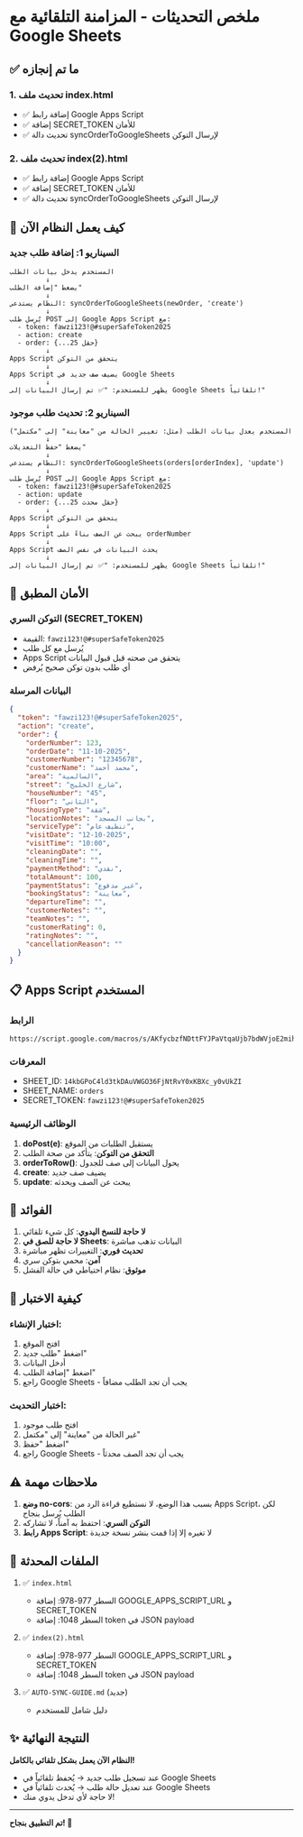 # ملخص التحديثات - المزامنة التلقائية مع Google Sheets

## ✅ ما تم إنجازه

### 1. تحديث ملف index.html
- ✅ إضافة رابط Google Apps Script
- ✅ إضافة SECRET_TOKEN للأمان
- ✅ تحديث دالة syncOrderToGoogleSheets لإرسال التوكن

### 2. تحديث ملف index(2).html
- ✅ إضافة رابط Google Apps Script
- ✅ إضافة SECRET_TOKEN للأمان
- ✅ تحديث دالة syncOrderToGoogleSheets لإرسال التوكن

## 🔄 كيف يعمل النظام الآن

### السيناريو 1: إضافة طلب جديد
```
المستخدم يدخل بيانات الطلب
         ↓
يضغط "إضافة الطلب"
         ↓
النظام يستدعي: syncOrderToGoogleSheets(newOrder, 'create')
         ↓
يُرسل طلب POST إلى Google Apps Script مع:
  - token: fawzi123!@#superSafeToken2025
  - action: create
  - order: {...25 حقل}
         ↓
Apps Script يتحقق من التوكن
         ↓
Apps Script يضيف صف جديد في Google Sheets
         ↓
يظهر للمستخدم: "✅ تم إرسال البيانات إلى Google Sheets تلقائياً!"
```

### السيناريو 2: تحديث طلب موجود
```
المستخدم يعدل بيانات الطلب (مثل: تغيير الحالة من "معاينة" إلى "مكتمل")
         ↓
يضغط "حفظ التعديلات"
         ↓
النظام يستدعي: syncOrderToGoogleSheets(orders[orderIndex], 'update')
         ↓
يُرسل طلب POST إلى Google Apps Script مع:
  - token: fawzi123!@#superSafeToken2025
  - action: update
  - order: {...25 حقل محدث}
         ↓
Apps Script يتحقق من التوكن
         ↓
Apps Script يبحث عن الصف بناءً على orderNumber
         ↓
Apps Script يحدث البيانات في نفس الصف
         ↓
يظهر للمستخدم: "✅ تم إرسال البيانات إلى Google Sheets تلقائياً!"
```

## 🔐 الأمان المطبق

### التوكن السري (SECRET_TOKEN)
- القيمة: `fawzi123!@#superSafeToken2025`
- يُرسل مع كل طلب
- Apps Script يتحقق من صحته قبل قبول البيانات
- أي طلب بدون توكن صحيح يُرفض

### البيانات المرسلة
```json
{
  "token": "fawzi123!@#superSafeToken2025",
  "action": "create",
  "order": {
    "orderNumber": 123,
    "orderDate": "11-10-2025",
    "customerNumber": "12345678",
    "customerName": "محمد أحمد",
    "area": "السالمية",
    "street": "شارع الخليج",
    "houseNumber": "45",
    "floor": "الثاني",
    "housingType": "شقة",
    "locationNotes": "بجانب المسجد",
    "serviceType": "تنظيف عام",
    "visitDate": "12-10-2025",
    "visitTime": "10:00",
    "cleaningDate": "",
    "cleaningTime": "",
    "paymentMethod": "نقدي",
    "totalAmount": 100,
    "paymentStatus": "غير مدفوع",
    "bookingStatus": "معاينة",
    "departureTime": "",
    "customerNotes": "",
    "teamNotes": "",
    "customerRating": 0,
    "ratingNotes": "",
    "cancellationReason": ""
  }
}
```

## 📋 Apps Script المستخدم

### الرابط
```
https://script.google.com/macros/s/AKfycbzfNDttFYJPaVtqaUjb7bdWVjoE2mihhbopqwmKeWKuOfpEydJHDZ3X8QgpSryYyICi/exec
```

### المعرفات
- SHEET_ID: `14kbGPoC4ld3tkDAuVWGO36FjNtRvY0xKBXc_y0vUkZI`
- SHEET_NAME: `orders`
- SECRET_TOKEN: `fawzi123!@#superSafeToken2025`

### الوظائف الرئيسية
1. **doPost(e)**: يستقبل الطلبات من الموقع
2. **التحقق من التوكن**: يتأكد من صحة الطلب
3. **orderToRow()**: يحول البيانات إلى صف للجدول
4. **create**: يضيف صف جديد
5. **update**: يبحث عن الصف ويحدثه

## 🎯 الفوائد

1. **لا حاجة للنسخ اليدوي**: كل شيء تلقائي
2. **لا حاجة للصق في Sheets**: البيانات تذهب مباشرة
3. **تحديث فوري**: التغييرات تظهر مباشرة
4. **آمن**: محمي بتوكن سري
5. **موثوق**: نظام احتياطي في حالة الفشل

## 🧪 كيفية الاختبار

### اختبار الإنشاء:
1. افتح الموقع
2. اضغط "طلب جديد"
3. أدخل البيانات
4. اضغط "إضافة الطلب"
5. راجع Google Sheets - يجب أن تجد الطلب مضافاً

### اختبار التحديث:
1. افتح طلب موجود
2. غير الحالة من "معاينة" إلى "مكتمل"
3. اضغط "حفظ"
4. راجع Google Sheets - يجب أن تجد الصف محدثاً

## ⚠️ ملاحظات مهمة

1. **وضع no-cors**: بسبب هذا الوضع، لا نستطيع قراءة الرد من Apps Script، لكن الطلب يُرسل بنجاح
2. **التوكن السري**: احتفظ به آمناً، لا تشاركه
3. **رابط Apps Script**: لا تغيره إلا إذا قمت بنشر نسخة جديدة

## 📁 الملفات المحدثة

1. ✅ `index.html`
   - السطر 977-978: إضافة GOOGLE_APPS_SCRIPT_URL و SECRET_TOKEN
   - السطر 1048: إضافة token في JSON payload

2. ✅ `index(2).html`
   - السطر 977-978: إضافة GOOGLE_APPS_SCRIPT_URL و SECRET_TOKEN
   - السطر 1048: إضافة token في JSON payload

3. ✅ `AUTO-SYNC-GUIDE.md` (جديد)
   - دليل شامل للمستخدم

## ✨ النتيجة النهائية

**النظام الآن يعمل بشكل تلقائي بالكامل!**

- عند تسجيل طلب جديد → يُحفظ تلقائياً في Google Sheets
- عند تعديل حالة طلب → يُحدث تلقائياً في Google Sheets
- لا حاجة لأي تدخل يدوي منك!

---

**تم التطبيق بنجاح! 🎉**
